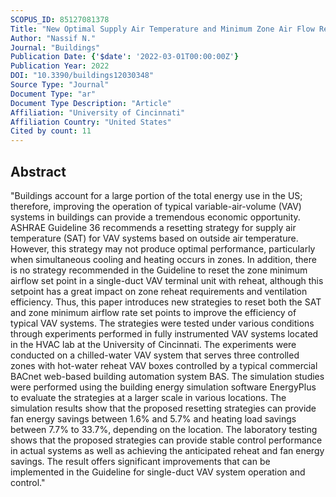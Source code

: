 ```yaml
---
SCOPUS_ID: 85127081378
Title: "New Optimal Supply Air Temperature and Minimum Zone Air Flow Resetting Strategies for VAV Systems"
Author: "Nassif N."
Journal: "Buildings"
Publication Date: {'$date': '2022-03-01T00:00:00Z'}
Publication Year: 2022
DOI: "10.3390/buildings12030348"
Source Type: "Journal"
Document Type: "ar"
Document Type Description: "Article"
Affiliation: "University of Cincinnati"
Affiliation Country: "United States"
Cited by count: 11
---
```


## Abstract
"Buildings account for a large portion of the total energy use in the US; therefore, improving the operation of typical variable-air-volume (VAV) systems in buildings can provide a tremendous economic opportunity. ASHRAE Guideline 36 recommends a resetting strategy for supply air temperature (SAT) for VAV systems based on outside air temperature. However, this strategy may not produce optimal performance, particularly when simultaneous cooling and heating occurs in zones. In addition, there is no strategy recommended in the Guideline to reset the zone minimum airflow set point in a single-duct VAV terminal unit with reheat, although this setpoint has a great impact on zone reheat requirements and ventilation efficiency. Thus, this paper introduces new strategies to reset both the SAT and zone minimum airflow rate set points to improve the efficiency of typical VAV systems. The strategies were tested under various conditions through experiments performed in fully instrumented VAV systems located in the HVAC lab at the University of Cincinnati. The experiments were conducted on a chilled-water VAV system that serves three controlled zones with hot-water reheat VAV boxes controlled by a typical commercial BACnet web-based building automation system BAS. The simulation studies were performed using the building energy simulation software EnergyPlus to evaluate the strategies at a larger scale in various locations. The simulation results show that the proposed resetting strategies can provide fan energy savings between 1.6% and 5.7% and heating load savings between 7.7% to 33.7%, depending on the location. The laboratory testing shows that the proposed strategies can provide stable control performance in actual systems as well as achieving the anticipated reheat and fan energy savings. The result offers significant improvements that can be implemented in the Guideline for single-duct VAV system operation and control."

